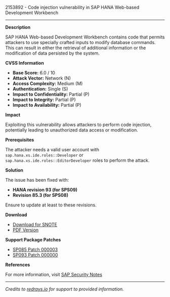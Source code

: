 2153892 - Code injection vulnerability in SAP HANA Web-based Development Workbench

---

**Description**

SAP HANA Web-based Development Workbench contains code that permits attackers to use specially crafted inputs to modify database commands. This can result in either the retrieval of additional information or the modification of data persisted by the system.

**CVSS Information**

- **Base Score:** 6.0 / 10
- **Attack Vector:** Network (N)
- **Access Complexity:** Medium (M)
- **Authentication:** Single (S)
- **Impact to Confidentiality:** Partial (P)
- **Impact to Integrity:** Partial (P)
- **Impact to Availability:** Partial (P)

**Impact**

Exploiting this vulnerability allows attackers to perform code injection, potentially leading to unauthorized data access or modification.

**Prerequisites**

The attacker needs a valid user account with `sap.hana.xs.ide.roles::Developer` or `sap.hana.xs.ide.roles::EditorDeveloper` roles to perform the attack.

**Solution**

The issue has been fixed with:
- **HANA revision 93 (for SPS09)**
- **Revision 85.3 (for SPS08)**

Ensure to update at least to these revisions.

**Download**

- [Download for SNOTE](https://notesdownloads.sap.com/note/0040000018048882017)
- [PDF Version](https://userapps.support.sap.com/sap/support/sfm/notes/print/0002153892?language=en-US&token=FEE2512C57C858C769BCD091AFF6FE80)

**Support Package Patches**

- [SP085 Patch 000003](https://userapps.support.sap.com/sap/support/swdc/notes?cvnr=01200615320200017790&support_package=SP085&patch_level=000003)
- [SP093 Patch 000000](https://userapps.support.sap.com/sap/support/swdc/notes?cvnr=01200615320200017790&support_package=SP093&patch_level=000000)

**References**

For more information, visit [SAP Security Notes](https://me.sap.com/notes/0002153892/E)

---

*Credits to [redrays.io](https://redrays.io) for support to provided information.*